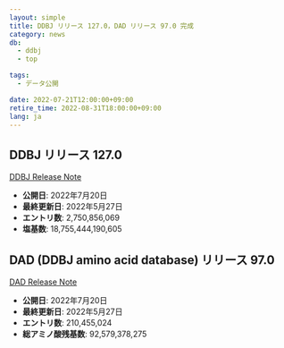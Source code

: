 ```yaml
---
layout: simple
title: DDBJ リリース 127.0，DAD リリース 97.0 完成
category: news
db:
  - ddbj
  - top

tags:
  - データ公開

date: 2022-07-21T12:00:00+09:00
retire_time: 2022-08-31T18:00:00+09:00
lang: ja
---
```


## DDBJ リリース 127.0
[DDBJ Release Note](https://ddbj.nig.ac.jp/public/ddbj_database/release_note_archive/ddbj/ddbjrel.127.txt)
- **公開日**: 2022年7月20日    
- **最終更新日**: 2022年5月27日    
- **エントリ数**:  2,750,856,069    
- **塩基数**: 18,755,444,190,605    

## DAD (DDBJ amino acid database) リリース 97.0
[DAD Release Note](https://ddbj.nig.ac.jp/public/ddbj_database/release_note_archive/dad/dadrel.97.txt)
- **公開日**: 2022年7月20日    
- **最終更新日**: 2022年5月27日    
- **エントリ数**: 210,455,024    
- **総アミノ酸残基数**: 92,579,378,275    

